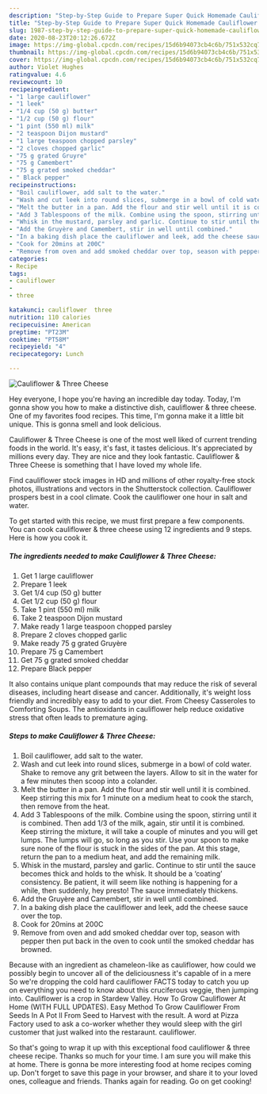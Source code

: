 ```yaml
---
description: "Step-by-Step Guide to Prepare Super Quick Homemade Cauliflower &amp;amp; Three Cheese"
title: "Step-by-Step Guide to Prepare Super Quick Homemade Cauliflower &amp;amp; Three Cheese"
slug: 1987-step-by-step-guide-to-prepare-super-quick-homemade-cauliflower-and-amp-three-cheese
date: 2020-08-23T20:12:26.672Z
image: https://img-global.cpcdn.com/recipes/15d6b94073cb4c6b/751x532cq70/cauliflower-three-cheese-recipe-main-photo.jpg
thumbnail: https://img-global.cpcdn.com/recipes/15d6b94073cb4c6b/751x532cq70/cauliflower-three-cheese-recipe-main-photo.jpg
cover: https://img-global.cpcdn.com/recipes/15d6b94073cb4c6b/751x532cq70/cauliflower-three-cheese-recipe-main-photo.jpg
author: Violet Hughes
ratingvalue: 4.6
reviewcount: 10
recipeingredient:
- "1 large cauliflower"
- "1 leek"
- "1/4 cup (50 g) butter"
- "1/2 cup (50 g) flour"
- "1 pint (550 ml) milk"
- "2 teaspoon Dijon mustard"
- "1 large teaspoon chopped parsley"
- "2 cloves chopped garlic"
- "75 g grated Gruyre"
- "75 g Camembert"
- "75 g grated smoked cheddar"
- " Black pepper"
recipeinstructions:
- "Boil cauliflower, add salt to the water."
- "Wash and cut leek into round slices, submerge in a bowl of cold water. Shake to remove any grit between the layers. Allow to sit in the water for a few minutes then scoop into a colander."
- "Melt the butter in a pan. Add the flour and stir well until it is combined. Keep stirring this mix for 1 minute on a medium heat to cook the starch, then remove from the heat."
- "Add 3 Tablespoons of the milk. Combine using the spoon, stirring until it is combined. Then add 1/3 of the milk, again, stir until it is combined. Keep stirring the mixture, it will take a couple of minutes and you will get lumps. The lumps will go, so long as you stir. Use your spoon to make sure none of the flour is stuck in the sides of the pan. At this stage, return the pan to a medium heat, and add the remaining milk."
- "Whisk in the mustard, parsley and garlic. Continue to stir until the sauce becomes thick and holds to the whisk. It should be a ‘coating’ consistency. Be patient, it will seem like nothing is happening for a while, then suddenly, hey presto! The sauce immediately thickens."
- "Add the Gruyère and Camembert, stir in well until combined."
- "In a baking dish place the cauliflower and leek, add the cheese sauce over the top."
- "Cook for 20mins at 200C"
- "Remove from oven and add smoked cheddar over top, season with pepper then put back in the oven to cook until the smoked cheddar has browned."
categories:
- Recipe
tags:
- cauliflower
- 
- three

katakunci: cauliflower  three 
nutrition: 110 calories
recipecuisine: American
preptime: "PT23M"
cooktime: "PT58M"
recipeyield: "4"
recipecategory: Lunch

---
```



![Cauliflower &amp; Three Cheese](https://img-global.cpcdn.com/recipes/15d6b94073cb4c6b/751x532cq70/cauliflower-three-cheese-recipe-main-photo.jpg)

Hey everyone, I hope you're having an incredible day today. Today, I'm gonna show you how to make a distinctive dish, cauliflower &amp; three cheese. One of my favorites food recipes. This time, I'm gonna make it a little bit unique. This is gonna smell and look delicious.

Cauliflower &amp; Three Cheese is one of the most well liked of current trending foods in the world. It's easy, it's fast, it tastes delicious. It's appreciated by millions every day. They are nice and they look fantastic. Cauliflower &amp; Three Cheese is something that I have loved my whole life.

Find cauliflower stock images in HD and millions of other royalty-free stock photos, illustrations and vectors in the Shutterstock collection. Cauliflower prospers best in a cool climate. Cook the cauliflower one hour in salt and water.


To get started with this recipe, we must first prepare a few components. You can cook cauliflower &amp; three cheese using 12 ingredients and 9 steps. Here is how you cook it.

<!--inarticleads1-->

##### The ingredients needed to make Cauliflower &amp; Three Cheese:

1. Get 1 large cauliflower
1. Prepare 1 leek
1. Get 1/4 cup (50 g) butter
1. Get 1/2 cup (50 g) flour
1. Take 1 pint (550 ml) milk
1. Take 2 teaspoon Dijon mustard
1. Make ready 1 large teaspoon chopped parsley
1. Prepare 2 cloves chopped garlic
1. Make ready 75 g grated Gruyère
1. Prepare 75 g Camembert
1. Get 75 g grated smoked cheddar
1. Prepare  Black pepper


It also contains unique plant compounds that may reduce the risk of several diseases, including heart disease and cancer. Additionally, it&#39;s weight loss friendly and incredibly easy to add to your diet. From Cheesy Casseroles to Comforting Soups. The antioxidants in cauliflower help reduce oxidative stress that often leads to premature aging. 

<!--inarticleads2-->

##### Steps to make Cauliflower &amp; Three Cheese:

1. Boil cauliflower, add salt to the water.
1. Wash and cut leek into round slices, submerge in a bowl of cold water. Shake to remove any grit between the layers. Allow to sit in the water for a few minutes then scoop into a colander.
1. Melt the butter in a pan. Add the flour and stir well until it is combined. Keep stirring this mix for 1 minute on a medium heat to cook the starch, then remove from the heat.
1. Add 3 Tablespoons of the milk. Combine using the spoon, stirring until it is combined. Then add 1/3 of the milk, again, stir until it is combined. Keep stirring the mixture, it will take a couple of minutes and you will get lumps. The lumps will go, so long as you stir. Use your spoon to make sure none of the flour is stuck in the sides of the pan. At this stage, return the pan to a medium heat, and add the remaining milk.
1. Whisk in the mustard, parsley and garlic. Continue to stir until the sauce becomes thick and holds to the whisk. It should be a ‘coating’ consistency. Be patient, it will seem like nothing is happening for a while, then suddenly, hey presto! The sauce immediately thickens.
1. Add the Gruyère and Camembert, stir in well until combined.
1. In a baking dish place the cauliflower and leek, add the cheese sauce over the top.
1. Cook for 20mins at 200C
1. Remove from oven and add smoked cheddar over top, season with pepper then put back in the oven to cook until the smoked cheddar has browned.


Because with an ingredient as chameleon-like as cauliflower, how could we possibly begin to uncover all of the deliciousness it&#39;s capable of in a mere So we&#39;re dropping the cold hard cauliflower FACTS today to catch you up on everything you need to know about this cruciferous veggie, then jumping into. Cauliflower is a crop in Stardew Valley. How To Grow Cauliflower At Home (WITH FULL UPDATES). Easy Method To Grow Cauliflower From Seeds In A Pot ll From Seed to Harvest with the result. A word at Pizza Factory used to ask a co-worker whether they would sleep with the girl customer that just walked into the restaraunt. cauliflower. 

So that's going to wrap it up with this exceptional food cauliflower &amp; three cheese recipe. Thanks so much for your time. I am sure you will make this at home. There is gonna be more interesting food at home recipes coming up. Don't forget to save this page in your browser, and share it to your loved ones, colleague and friends. Thanks again for reading. Go on get cooking!

